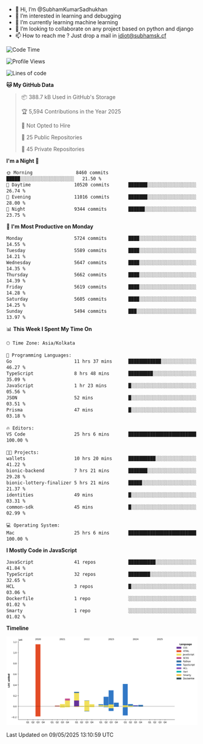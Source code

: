 - 👋 Hi, I’m @SubhamKumarSadhukhan
- 👀 I’m interested in learning and debugging
- 🌱 I’m currently learning machine learning
- 💞️ I’m looking to collaborate on any project based on python and django
- 📫 How to reach me ?
      Just drop a mail in idiot@subhamsk.cf

<!---
SubhamKumarSadhukhan/SubhamKumarSadhukhan is a ✨ special ✨ repository because its `README.md` (this file) appears on your GitHub profile.
You can click the Preview link to take a look at your changes.
--->


<!--START_SECTION:waka-->
![Code Time](http://img.shields.io/badge/Code%20Time-2%2C888%20hrs%2022%20mins-blue)

![Profile Views](http://img.shields.io/badge/Profile%20Views-0-blue)

![Lines of code](https://img.shields.io/badge/From%20Hello%20World%20I%27ve%20Written-2.9%20million%20lines%20of%20code-blue)

**🐱 My GitHub Data** 

> 📦 388.7 kB Used in GitHub's Storage 
 > 
> 🏆 5,594 Contributions in the Year 2025
 > 
> 🚫 Not Opted to Hire
 > 
> 📜 25 Public Repositories 
 > 
> 🔑 45 Private Repositories 
 > 
**I'm a Night 🦉** 

```text
🌞 Morning                8460 commits        █████░░░░░░░░░░░░░░░░░░░░   21.50 % 
🌆 Daytime                10520 commits       ███████░░░░░░░░░░░░░░░░░░   26.74 % 
🌃 Evening                11016 commits       ███████░░░░░░░░░░░░░░░░░░   28.00 % 
🌙 Night                  9344 commits        ██████░░░░░░░░░░░░░░░░░░░   23.75 % 
```
📅 **I'm Most Productive on Monday** 

```text
Monday                   5724 commits        ████░░░░░░░░░░░░░░░░░░░░░   14.55 % 
Tuesday                  5589 commits        ████░░░░░░░░░░░░░░░░░░░░░   14.21 % 
Wednesday                5647 commits        ████░░░░░░░░░░░░░░░░░░░░░   14.35 % 
Thursday                 5662 commits        ████░░░░░░░░░░░░░░░░░░░░░   14.39 % 
Friday                   5619 commits        ████░░░░░░░░░░░░░░░░░░░░░   14.28 % 
Saturday                 5605 commits        ████░░░░░░░░░░░░░░░░░░░░░   14.25 % 
Sunday                   5494 commits        ███░░░░░░░░░░░░░░░░░░░░░░   13.97 % 
```


📊 **This Week I Spent My Time On** 

```text
🕑︎ Time Zone: Asia/Kolkata

💬 Programming Languages: 
Go                       11 hrs 37 mins      ████████████░░░░░░░░░░░░░   46.27 % 
TypeScript               8 hrs 48 mins       █████████░░░░░░░░░░░░░░░░   35.09 % 
JavaScript               1 hr 23 mins        █░░░░░░░░░░░░░░░░░░░░░░░░   05.56 % 
JSON                     52 mins             █░░░░░░░░░░░░░░░░░░░░░░░░   03.51 % 
Prisma                   47 mins             █░░░░░░░░░░░░░░░░░░░░░░░░   03.18 % 

🔥 Editors: 
VS Code                  25 hrs 6 mins       █████████████████████████   100.00 % 

🐱‍💻 Projects: 
wallets                  10 hrs 20 mins      ██████████░░░░░░░░░░░░░░░   41.22 % 
bionic-backend           7 hrs 21 mins       ███████░░░░░░░░░░░░░░░░░░   29.28 % 
bionic-lottery-finalizer 5 hrs 21 mins       █████░░░░░░░░░░░░░░░░░░░░   21.37 % 
identities               49 mins             █░░░░░░░░░░░░░░░░░░░░░░░░   03.31 % 
common-sdk               45 mins             █░░░░░░░░░░░░░░░░░░░░░░░░   02.99 % 

💻 Operating System: 
Mac                      25 hrs 6 mins       █████████████████████████   100.00 % 
```

**I Mostly Code in JavaScript** 

```text
JavaScript               41 repos            ██████████░░░░░░░░░░░░░░░   41.84 % 
TypeScript               32 repos            ████████░░░░░░░░░░░░░░░░░   32.65 % 
HCL                      3 repos             █░░░░░░░░░░░░░░░░░░░░░░░░   03.06 % 
Dockerfile               1 repo              ░░░░░░░░░░░░░░░░░░░░░░░░░   01.02 % 
Smarty                   1 repo              ░░░░░░░░░░░░░░░░░░░░░░░░░   01.02 % 
```



**Timeline**

![Lines of Code chart](https://raw.githubusercontent.com/SubhamKumarSadhukhan/SubhamKumarSadhukhan/main/assets/bar_graph.png)


 Last Updated on 09/05/2025 13:10:59 UTC
<!--END_SECTION:waka-->
